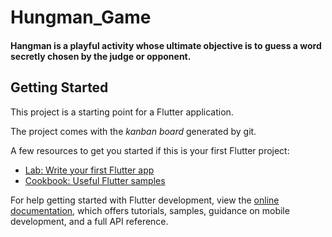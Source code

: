 # Hungman_Game

#### Hangman is a playful activity whose ultimate objective is to guess a word secretly chosen by the judge or opponent.

## Getting Started

This project is a starting point for a Flutter application.

The project comes with the *kanban board* generated by git.

A few resources to get you started if this is your first Flutter project:

- [Lab: Write your first Flutter app](https://docs.flutter.dev/get-started/codelab)
- [Cookbook: Useful Flutter samples](https://docs.flutter.dev/cookbook)

For help getting started with Flutter development, view the
[online documentation](https://docs.flutter.dev/), which offers tutorials,
samples, guidance on mobile development, and a full API reference.
